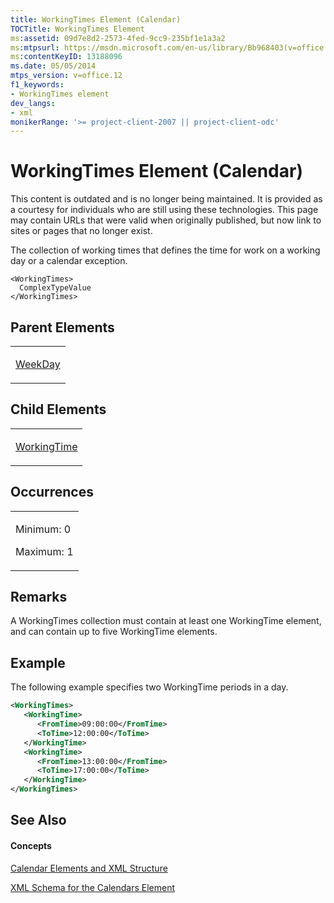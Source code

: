 ```yaml
---
title: WorkingTimes Element (Calendar)
TOCTitle: WorkingTimes Element
ms:assetid: 09d7e8d2-2573-4fed-9cc9-235bf1e1a3a2
ms:mtpsurl: https://msdn.microsoft.com/en-us/library/Bb968403(v=office.12)
ms:contentKeyID: 13188096
ms.date: 05/05/2014
mtps_version: v=office.12
f1_keywords:
- WorkingTimes element
dev_langs:
- xml
monikerRange: '>= project-client-2007 || project-client-odc'
---
```


# WorkingTimes Element (Calendar)

This content is outdated and is no longer being maintained. It is provided as a courtesy for individuals who are still using these technologies. This page may contain URLs that were valid when originally published, but now link to sites or pages that no longer exist.

The collection of working times that defines the time for work on a working day or a calendar exception.

    <WorkingTimes>
      ComplexTypeValue
    </WorkingTimes>

## Parent Elements

<table>
<colgroup>
<col style="width: 100%" />
</colgroup>
<tbody>
<tr class="odd">
<td><p><a href="bb968433(v=office.12).md">WeekDay</a></p></td>
</tr>
</tbody>
</table>

## Child Elements

<table>
<colgroup>
<col style="width: 100%" />
</colgroup>
<tbody>
<tr class="odd">
<td><p><a href="bb968585(v=office.12).md">WorkingTime</a></p></td>
</tr>
</tbody>
</table>

## Occurrences

<table>
<colgroup>
<col style="width: 100%" />
</colgroup>
<tbody>
<tr class="odd">
<td><p>Minimum: 0</p>
<p>Maximum: 1</p></td>
</tr>
</tbody>
</table>

## Remarks

A WorkingTimes collection must contain at least one WorkingTime element, and can contain up to five WorkingTime elements.

## Example

The following example specifies two WorkingTime periods in a day.

``` xml
<WorkingTimes>
   <WorkingTime>
      <FromTime>09:00:00</FromTime>
      <ToTime>12:00:00</ToTime>
   </WorkingTime>
   <WorkingTime>
      <FromTime>13:00:00</FromTime>
      <ToTime>17:00:00</ToTime>
   </WorkingTime>
</WorkingTimes>
```

## See Also

#### Concepts

[Calendar Elements and XML Structure](bb968563\(v=office.12\).md)

[XML Schema for the Calendars Element](bb968557\(v=office.12\).md)

